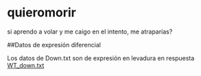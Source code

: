 # quieromorir
si aprendo a volar y me caigo en el intento, me atraparías?



##Datos de expresión diferencial 

Los datos de Down.txt son de expresión en levadura en respuesta 
[WT_down.txt](https://github.com/user-attachments/files/22123081/WT_down.txt)
